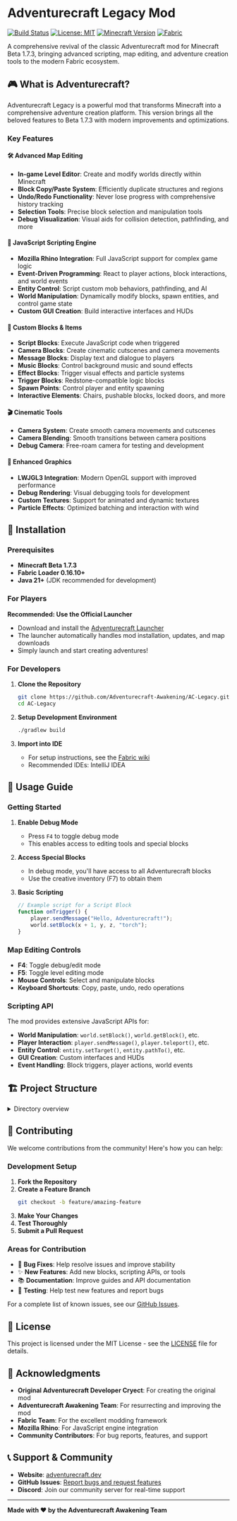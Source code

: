 # Adventurecraft Legacy Mod

[![Build Status](https://github.com/Adventurecraft-Awakening/AC-Legacy/workflows/build/badge.svg)](https://github.com/Adventurecraft-Awakening/AC-Legacy/actions)
[![License: MIT](https://img.shields.io/badge/License-MIT-yellow.svg)](https://opensource.org/licenses/MIT)
[![Minecraft Version](https://img.shields.io/badge/Minecraft-Beta%201.7.3-green.svg)](https://minecraft.wiki/w/Java_Edition_Beta_1.7.3)
[![Fabric](https://img.shields.io/badge/Mod%20Loader-Fabric-blue.svg)](https://fabricmc.net/)

A comprehensive revival of the classic Adventurecraft mod for Minecraft Beta 1.7.3, 
bringing advanced scripting, map editing, and adventure creation tools to the modern Fabric ecosystem.

## 🎮 What is Adventurecraft?

Adventurecraft Legacy is a powerful mod that transforms Minecraft into a comprehensive adventure creation platform. 
This version brings all the beloved features to Beta 1.7.3 with modern improvements and optimizations.

### Key Features

#### 🛠️ **Advanced Map Editing**
- **In-game Level Editor**: Create and modify worlds directly within Minecraft
- **Block Copy/Paste System**: Efficiently duplicate structures and regions
- **Undo/Redo Functionality**: Never lose progress with comprehensive history tracking
- **Selection Tools**: Precise block selection and manipulation tools
- **Debug Visualization**: Visual aids for collision detection, pathfinding, and more

#### 📜 **JavaScript Scripting Engine**
- **Mozilla Rhino Integration**: Full JavaScript support for complex game logic
- **Event-Driven Programming**: React to player actions, block interactions, and world events
- **Entity Control**: Script custom mob behaviors, pathfinding, and AI
- **World Manipulation**: Dynamically modify blocks, spawn entities, and control game state
- **Custom GUI Creation**: Build interactive interfaces and HUDs

#### 🧱 **Custom Blocks & Items**
- **Script Blocks**: Execute JavaScript code when triggered
- **Camera Blocks**: Create cinematic cutscenes and camera movements
- **Message Blocks**: Display text and dialogue to players
- **Music Blocks**: Control background music and sound effects
- **Effect Blocks**: Trigger visual effects and particle systems
- **Trigger Blocks**: Redstone-compatible logic blocks
- **Spawn Points**: Control player and entity spawning
- **Interactive Elements**: Chairs, pushable blocks, locked doors, and more

#### 🎬 **Cinematic Tools**
- **Camera System**: Create smooth camera movements and cutscenes
- **Camera Blending**: Smooth transitions between camera positions
- **Debug Camera**: Free-roam camera for testing and development

#### 🎨 **Enhanced Graphics**
- **LWJGL3 Integration**: Modern OpenGL support with improved performance
- **Debug Rendering**: Visual debugging tools for development
- **Custom Textures**: Support for animated and dynamic textures
- **Particle Effects**: Optimized batching and interaction with wind

## 🚀 Installation

### Prerequisites
- **Minecraft Beta 1.7.3**
- **Fabric Loader 0.16.10+**
- **Java 21+** (JDK recommended for development)

### For Players

**Recommended: Use the Official Launcher**
- Download and install the [Adventurecraft Launcher](https://adventurecraft.dev/launcher)
- The launcher automatically handles mod installation, updates, and map downloads
- Simply launch and start creating adventures!

### For Developers

1. **Clone the Repository**
   ```bash
   git clone https://github.com/Adventurecraft-Awakening/AC-Legacy.git
   cd AC-Legacy
   ```

2. **Setup Development Environment**
   ```bash
   ./gradlew build
   ```

3. **Import into IDE**
   - For setup instructions, see the [Fabric wiki](https://fabricmc.net/wiki/tutorial:setup)
   - Recommended IDEs: IntelliJ IDEA

## 📖 Usage Guide

### Getting Started

1. **Enable Debug Mode**
   - Press `F4` to toggle debug mode
   - This enables access to editing tools and special blocks

2. **Access Special Blocks**
   - In debug mode, you'll have access to all Adventurecraft blocks
   - Use the creative inventory (F7) to obtain them

3. **Basic Scripting**
   ```javascript
   // Example script for a Script Block
   function onTrigger() {
       player.sendMessage("Hello, Adventurecraft!");
       world.setBlock(x + 1, y, z, "torch");
   }
   ```

### Map Editing Controls

- **F4**: Toggle debug/edit mode
- **F5**: Toggle level editing mode
- **Mouse Controls**: Select and manipulate blocks
- **Keyboard Shortcuts**: Copy, paste, undo, redo operations

### Scripting API

The mod provides extensive JavaScript APIs for:
- **World Manipulation**: `world.setBlock()`, `world.getBlock()`, etc.
- **Player Interaction**: `player.sendMessage()`, `player.teleport()`, etc.
- **Entity Control**: `entity.setTarget()`, `entity.pathTo()`, etc.
- **GUI Creation**: Custom interfaces and HUDs
- **Event Handling**: Block triggers, player actions, world events

## 🏗️ Project Structure

<details>

<summary>Directory overview</summary>

```
src/main/java/dev/adventurecraft/awakening/
├── ACMod.java                 # Main mod class
├── ACMainThread.java          # Extended Minecraft client
├── common/                    # Core game logic
│   ├── AC_DebugMode.java     # Debug mode functionality
│   ├── AC_MapEditing.java    # Map editing system
│   └── gui/                  # User interface components
├── script/                    # JavaScript integration
│   ├── Script.java           # Main scripting engine
│   ├── ScriptEntity.java     # Entity scripting API
│   └── ScriptKeyboard.java   # Input handling
├── tile/                      # Custom blocks
│   ├── AC_BlockScript.java   # Script execution blocks
│   ├── AC_BlockCamera.java   # Camera control blocks
│   └── entity/               # Block entities
├── item/                      # Custom items and tools
├── client/                    # Client-side rendering
└── extension/                 # Minecraft class extensions
```

</details>

## 🤝 Contributing

We welcome contributions from the community! Here's how you can help:

### Development Setup

1. **Fork the Repository**
2. **Create a Feature Branch**
   ```bash
   git checkout -b feature/amazing-feature
   ```
3. **Make Your Changes**
4. **Test Thoroughly**
5. **Submit a Pull Request**

### Areas for Contribution

- 🐛 **Bug Fixes**: Help resolve issues and improve stability
- ✨ **New Features**: Add new blocks, scripting APIs, or tools
- 📚 **Documentation**: Improve guides and API documentation
- 🧪 **Testing**: Help test new features and report bugs

For a complete list of known issues, see our [GitHub Issues](https://github.com/Adventurecraft-Awakening/AC-Legacy/issues).

## 📄 License

This project is licensed under the MIT License - see the [LICENSE](LICENSE) file for details.

## 🙏 Acknowledgments

- **Original Adventurecraft Developer Cryect**: For creating the original mod
- **Adventurecraft Awakening Team**: For resurrecting and improving the mod
- **Fabric Team**: For the excellent modding framework
- **Mozilla Rhino**: For JavaScript engine integration
- **Community Contributors**: For bug reports, features, and support

## 📞 Support & Community

- **Website**: [adventurecraft.dev](https://adventurecraft.dev/)
- **GitHub Issues**: [Report bugs and request features](https://github.com/Adventurecraft-Awakening/AC-Legacy/issues)
- **Discord**: Join our community server for real-time support


---

**Made with ❤️ by the Adventurecraft Awakening Team**
